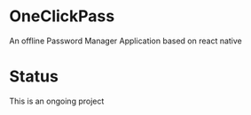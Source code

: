 # OneClickPass

An offline Password Manager Application based on react native

# Status

This is an ongoing project
